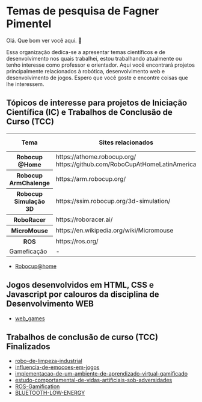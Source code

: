 <h1>Temas de pesquisa de Fagner Pimentel</h1>
<p> Olá. Que bom ver você aqui. 👋 </p>
<p>Essa organização dedica-se a apresentar temas científicos e de desenvolvimento nos quais trabalhei, estou trabalhando atualmente ou tenho interesse como professor e orientador.
Aqui você encontrará projetos principalmente relacionados à robótica, desenvolvimento web e desenvolvimento de jogos. Espero que você goste e encontre coisas que lhe interessem.</p>

<h2>Tópicos de interesse para projetos de Iniciação Científica (IC) e Trabalhos de Conclusão de Curso (TCC)</h2>

  <table>
    <thead>
      <tr>
        <th>Tema</th>
        <th>Sites relacionados</th>
        <th>Palavras chaves</th>
        <th>Objetivo</th>
      </tr>
    </thead>
    <tbody>
      <tr>
        <th>Robocup @Home</th>
        <td>
          https://athome.robocup.org/ 
          <br>
          https://github.com/RoboCupAtHomeLatinAmerica
        </td>
      </tr>
      <tr>
        <th>Robocup ArmChalenge</th>
        <td>https://arm.robocup.org/</td>
      </tr>
      <tr>
        <th>Robocup Simulação 3D</th>
        <td>https://ssim.robocup.org/3d-simulation/</td>
      </tr>
      <tr>
        <th>RoboRacer</th>
        <td>https://roboracer.ai/</td>
      </tr>
      <tr>
        <th>MicroMouse</th>
        <td>https://en.wikipedia.org/wiki/Micromouse</td>
      </tr>
      <tr>
        <th>ROS</th>
        <td>https://ros.org/</td>
      </tr>
      <tr>
        <td>Gameficação</td>
        <td>-</td>
      </tr>
    </tbody>
  </table>
      
  <ul>
    <li><a href="https://github.com/FagnerPimentel-Academic/web_games">Robocup@home</a></li>
  </ul>


<h2>Jogos desenvolvidos em HTML, CSS e Javascript por calouros da disciplina de Desenvolvimento WEB</h2>
  <ul>
    <li><a href="https://github.com/FagnerPimentel-Academic/web_games">web_games</a></li>
  </ul>

<h2>Trabalhos de conclusão de curso (TCC) Finalizados</h2>
<ul>
  <li><a href="https://github.com/FagnerPimentel-Academic/robo-de-limpeza-industrial">robo-de-limpeza-industrial</a></li>
  <li><a href="https://github.com/FagnerPimentel-Academic/influencia-de-emocoes-em-jogos">influencia-de-emocoes-em-jogos</a></li>
  <li><a href="https://github.com/FagnerPimentel-Academic/implementacao-de-um-ambiente-de-aprendizado-virtual-gamificado">implementacao-de-um-ambiente-de-aprendizado-virtual-gamificado</a></li>
  <li><a href="https://github.com/FagnerPimentel-Academic/estudo-comportamental-de-vidas-artificiais-sob-adversidades">estudo-comportamental-de-vidas-artificiais-sob-adversidades</a></li>
  <li><a href="https://github.com/FagnerPimentel-Academic/ROS-Gamification">ROS-Gamification</a></li>
  <li><a href="https://github.com/FagnerPimentel-Academic/BLUETOOTH-LOW-ENERGY">BLUETOOTH-LOW-ENERGY</a></li>
</ul>



<!--
Topicos de interesse para pesquisa:
- fifith car race
- mouse race
- robocup @HOME
- ROBOCUP @ARMCHALENG
- robocup 3D
- ROS
- gamificacao
- 
-->


<!--

**Here are some ideas to get you started:**

🙋‍♀️ A short introduction - what is your organization all about?
🌈 Contribution guidelines - how can the community get involved?
👩‍💻 Useful resources - where can the community find your docs? Is there anything else the community should know?
🍿 Fun facts - what does your team eat for breakfast?
🧙 Remember, you can do mighty things with the power of [Markdown](https://docs.github.com/github/writing-on-github/getting-started-with-writing-and-formatting-on-github/basic-writing-and-formatting-syntax)
-->
